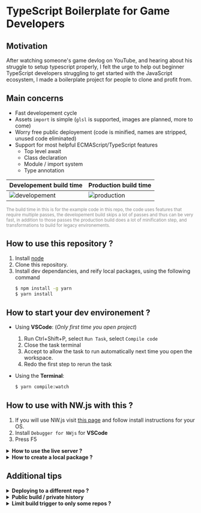 # TypeScript Boilerplate for Game Developers

## Motivation

After watching someone's game devlog on YouTube, and hearing about his struggle to setup typescript properly, I felt the urge to help out beginner TypeScript developers struggling to get started with the JavaScript ecosystem, I made a boilerplate project for people to clone and profit from.

## Main concerns

- Fast developement cycle
- Assets `import` is simple (`glsl` is supported, images are planned, more to come)
- Worry free public deployement (code is minified, names are stripped, unused code eliminated)
- Support for most helpful ECMAScript/TypeScript features
  - Top level await
  - Class declaration
  - Module / import system
  - Type annotation

| Developement build time | Production build time |
|-------------------------|-----------------------|
| ![developement][1]      | ![production][2]      |

[1]: https://i.imgur.com/176Kk5j.png
[2]: https://i.imgur.com/XLQ3Uu3.png

<small style="opacity:0.5">The build time in this is for the example code in this repo, the code uses features that require multiple passes, the developement build skips a lot of passes and thus can be very fast, in addition to those passes the production build does a lot of minification step, and transformations to build for legacy environements.</small>

## How to use this repository ?

1. Install [node](https://nodejs.org/en/download/)
2. Clone this repository.
3. Install dev dependancies, and reify local packages, using the following command
   ```bash
   $ npm install -g yarn
   $ yarn install
   ```

## How to start your dev environement ?

- Using **VSCode**: (*Only first time you open project*)
  1. Run Ctrl+Shift+P, select `Run Task`, select `Compile code`
  2. Close the task terminal
  3. Accept to allow the task to run automatically next time
      you open the workspace.
  4. Redo the first step to rerun the task

- Using the **Terminal**:
  ```bash
  $ yarn compile:watch
  ```

## How to use with NW.js with this ?

1. If you will use NW.js visit [this page](https://nwjs.io/) and follow install instructions for your OS.
2. Install `Debugger for NWjs` for **VSCode**
3. Press F5

<details>

<summary><strong>How to use the live server ?</strong></summary>

- Using **VSCode**: Run Ctrl+Shift+P, select `Run Task`, select `Run live server`

- Using the **Terminal**:
  ```bash
  $ yarn server
  ```

**NOTE**: This was made with only static websites and nw.js in mind, we might write about advanced scenarios in this explainer.

</details>
<details>

<summary><strong>How to create a local package ?</strong></summary>

Suppose you want to make your local package named `ecs`, to avoid the mess of imports pointing to `"../../../core/ecs"` and use `"@namespace/ecs"`.

the word `@namespace` in the module name is configurable in the root `package.json`, under `name`.

You can use use the following command to make the local package, it will be created in the packages root folder of the repository.

```bash
$ yarn create ecs
$ yarn install
```

**NOTE**: Your editor typescript language server might complain a bit, but few seconds and it will recognize the symlink made by yarn, or reprite the module name it will change it's mind eventually.

</details>

## Additional tips

<details>

<summary><strong>Deploying to a different repo ?</strong></summary>

I am a free github pleb so I can not use gh pages in private repos. The solution is to use a private repo for developement and a public repo for deployment.

1. Go to your account's [personal token settings](https://docs.github.com/en/github/authenticating-to-github/creating-a-personal-access-token) and generate a personal token, copy that.
2. Paste the token in a secret in your repo's [actions settings](https://docs.github.com/en/actions/reference/encrypted-secrets#creating-encrypted-secrets) named `PERSONAL_TOKEN`
3. Use the following code in `.github/workflows/gh.yml`:
   ```diff
         - name: Deploy public 🚀
           uses: JamesIves/github-pages-deploy-action@4.0.0
           with:
   +         token: ${{ secrets.PERSONAL_TOKEN }}
   +         repository-name: username/public-repo
             branch: main
             folder: public
   ```
   In `username/public-repo` replace `username` with you own, and `public-repo` is the name of the repo is name of the repo you have to make before pushing these changes.

</details>
<details>

<summary><strong>Public build / private history</strong></summary>

If you want to have a private history of your build, you can deploy and whipe commit history.

In `.github/workflows/gh.yml`

```diff
-     - name: Deploy 🚀
+     - name: Deploy public 🚀
        uses: JamesIves/github-pages-deploy-action@4.0.0
        with:
          token: ${{ secrets.PERSONAL_TOKEN }}
          repository-name: username/public-repo
+         single-commit: true
          branch: gh-pages
          folder: public
+     - name: Deploy history 📚
+       uses: JamesIves/github-pages-deploy-action@4.0.0
+       with:
+         branch: history
+         folder: public
```

</details>
<details>

<summary><strong>Limit build trigger to only some repos ?</strong></summary>

If you use `gitflow`, every branch you push to will trigger the build process.
To limit the actions script to only run on master pushes

```yml
on:
  push:
    branches: master
```

For multiple branches

```yml
on:
  push:
    branches:
      - master
      - develop
```

</details>